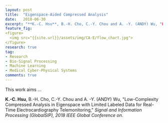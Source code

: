 ```yaml
---
layout: post
title:  "Eigenspace-Aided Compressed Analysis"
date:   2018-06-30
excerpt: "**K.-C. Hsu**, B.-H. Cho, C.-Y. Chou and A. -Y. (ANDY) Wu, "Low-Complexity Compressed Analysis in Eigenspace with Limited Labeled Data for Real-Time Electrocardiography Telemonitoring," *Signal and Information Processing (GlobalSIP), 2018 IEEE Global Conference on*.
feature_fig: 
<figure>
  <img src="{{site.url}}/assets/img/CA-E/flow_chart.jpg">
</figure>
research: true
tag:
- Research
- Bio-Signal Processing
- Machine Learning
- Medical Cyber-Physical Systems
comments: true
---
```


This work aims ...

**K.-C. Hsu**, B.-H. Cho, C.-Y. Chou and A. -Y. (ANDY) Wu, "Low-Complexity Compressed Analysis in Eigenspace with Limited Labeled Data for Real-Time Electrocardiography Telemonitoring," *Signal and Information Processing (GlobalSIP), 2018 IEEE Global Conference on*.


